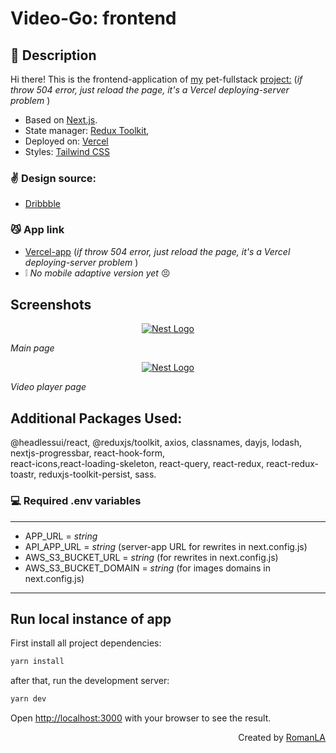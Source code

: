 # Video-Go: frontend

## 👋 Description

Hi there! This is the frontend-application of [my](https://github.com/RomanLA-tech)
pet-fullstack [project:](https://video-go-front.vercel.app/) (<em>if throw 504 error, just reload the page, it's a
Vercel deploying-server problem</em> )

* Based on [Next.js](https://nextjs.org/).
* State manager: [Redux Toolkit](https://redux-toolkit.js.org/),
* Deployed on: [Vercel](https://vercel.com/romanla-tech/video-go-front)
* Styles: [Tailwind CSS](https://tailwindcss.com/docs/using-with-preprocessors)

### ✌ Design source:

* [Dribbble](https://dribbble.com/shots/14958858--Exploration-Skateboard-Video-Platform)

### 😼 App link

* [Vercel-app](https://video-go-front.vercel.app/)
  (<em>if throw 504 error, just reload the page, it's a Vercel deploying-server problem</em> )
* ❕ <em>No mobile adaptive version yet</em> 😣

## Screenshots

<p align="center">
  <a href="https://video-go-front.vercel.app/" target="blank"><img src="https://aws-video-go-public-01.s3.eu-west-2.amazonaws.com/uploads/preview2.webp"  alt="Nest Logo" /></a>
</p>
<i>Main page</i>
<p align="center">
  <a href="https://video-go-front.vercel.app/" target="blank"><img src="https://aws-video-go-public-01.s3.eu-west-2.amazonaws.com/uploads/preview1.webp"  alt="Nest Logo" /></a>
</p>
<i>Video player page</i>

## Additional Packages Used:

@headlessui/react, @reduxjs/toolkit, axios, classnames, dayjs, lodash, nextjs-progressbar,
react-hook-form,</br> react-icons,react-loading-skeleton, react-query, react-redux, react-redux-toastr,
reduxjs-toolkit-persist, sass.

### 💻 Required .env variables

-------------------------------
<ul>
<li>APP_URL = <i>string</i></li>
<li>API_APP_URL = <i>string</i> (server-app URL for rewrites in next.config.js)</li>
<li>AWS_S3_BUCKET_URL = <i>string</i> (for rewrites in next.config.js)</li>
<li>AWS_S3_BUCKET_DOMAIN = <i>string</i> (for images domains in next.config.js)</li>
</ul>

-------------------------------

## Run local instance of app

First install all project dependencies:

```bash
yarn install
```

after that, run the development server:

```bash
yarn dev
```

Open [http://localhost:3000](http://localhost:3000) with your browser to see the result.

<p align="right">Created by <a href='https://github.com/RomanLA-tech'>RomanLA</a></p>


